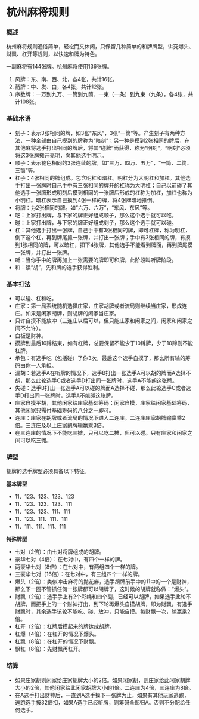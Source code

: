 # 杭州麻将规则

### 概述

杭州麻将规则通俗简单，轻松而又休闲，只保留几种简单的和牌牌型，讲究爆头、财飘、杠开等规则，以快速和牌为特色。

一副麻将有144张牌。杭州麻将使用136张牌。

1. 风牌：东、南、西、北，各4张，共计16张。
2. 箭牌：中、发、白，各4张，共计12张。
3. 序数牌：一万到九万、一筒到九筒、一束（一条）到九束（九条），各4张，共计108张。

### 基础术语
- 刻子：表示3张相同的牌，如3张“东风”，3张“一筒”等。产生刻子有两种方法，一种全部由自己摸到的牌称为“暗刻”；另一种是摸到2张相同的牌后，在其他麻将选手打出相同的牌后，将其“碰牌”而获得，称为“明刻”，“明刻”必须将这3张牌摊开亮明，向其他选手明示。
- 顺子：表示花色相同的3张连续的牌，如“三万、四万、五万”，“一筒、二筒、三筒”等。
- 杠子：4张相同的牌组成。包含明杠和暗杠。明杠分为大明杠和加杠。其他选手打出一张牌时自己手中有三张相同的牌开的杠称为大明杠；自己以前碰了其他选手一张牌形成明刻后摸到相同的一张牌后形成的杠称为加杠，加杠也称为小明杠。暗杠表示自己摸到4张一样的牌，将4张牌暗地推倒。
- 将牌：为2张相同的牌。如“六万、六万”，“东风、东风”等。
- 吃：上家打出牌，与下家的牌正好组成顺子，那么这个选手就可以吃。
- 碰：上家打出牌，与下家的牌正好组成刻子，那么这个选手就可以碰。
- 杠：其他选手打出一张牌，自己手中有3张相同的牌，即可杠牌，称为明杠，倒下这个杠，再到牌尾抓一张牌，并打出一张牌；手中有3张相同的牌，有摸到1张相同的牌，可以暗杠，扣下4张牌，其他选手不能看到牌面，再到牌尾摸一张牌，并打出一张牌。
- 听：当你手中的牌再加上一张需要的牌即可和牌，此阶段叫听牌阶段。
- 和：读“胡”，先和牌的选手获得胜利。


### 基本打法
- 可以碰、杠和吃。
- 庄家：第一局系统随机选择庄家，庄家胡牌或者流局则继续当庄家，形成连庄。如果是闲家胡牌，则胡牌的闲家当庄家。
- 只许自摸不能放冲（三连庄以后可以，但只能庄家和闲家之间，闲家和闲家之间不允许）。
- 白板是财神。
- 摸牌到最后10蹲结束，如有杠牌，总要保留不能少于10蹲牌，少于10蹲则不能杠牌。
- 承包：有选手吃（包括碰）了你3次，最后这个选手自摸了，那么所有输的筹码由你一人承担。
- 漏胡：若选手A在听牌的情况下，选手B打出一张选手A可以胡的牌而A选择不胡，那么此轮选手C或者选手D打出同一张牌时，选手A不能胡这张牌。
- 失碰：选手B打出一张选手A可以碰的牌而A选择不碰，那么此轮选手C或者选手D打出同一张牌时，选手A不能碰这张牌。
- 庄家自摸平胡，其他闲家给庄家基础筹码；闲家自摸，庄家给闲家基础筹码，其他闲家只需付基础筹码的八分之一即可。
- 连庄：庄家在胡牌或者流局的情况下进入二连庄。二连庄庄家胡牌输赢乘2倍。三连庄及以上庄家胡牌输赢乘3倍。
- 在三连庄的情况下不能吃三摊，只可以吃二摊，但可以碰。只有庄家和闲家之间可以吃三摊。

### 牌型
胡牌的选手牌型必须具备以下特征。

**基本牌型**

- 11、123、123、123、123
- 11、123、123、123、111
- 11、123、123、111、111
- 11、123、111、111、111
- 11、111、111、111、111

**特殊牌型**

- 七对（2倍）：由七对将牌组成的胡牌。
- 豪华七对（4倍）：在七对中，有四个一样的牌。
- 两豪华七对（8倍）：在七对中，有两组四个一样的牌。
- 三豪华七对（16倍）：在七对中，有三组四个一样的牌。
- 爆头（2倍）：类似冲击麻将的抛花麻，选手胡牌前手中的11中的一个是财神，那么下一圈不管抓任何一张牌都可以胡牌了，这时候的胡牌就称做：“爆头”。
- 财飘（2倍）：选手手上有2个彩绳和四个副，已经可以胡牌，如果选手此轮不胡牌，而把手上的一个财神打出，到下轮再爆头自摸胡牌，即为财飘。有选手财飘时，其余选手该轮不能吃、碰、放冲，只能自摸。每财飘一次，输赢乘2倍。
- 杠开（2倍）：杠牌后摸起来的牌达成胡牌。
- 杠爆（4倍）：在杠开的情况下爆头。
- 杠飘（8倍）：在杠开的情况下财飘。
- 飘杠（8倍）：先财飘再杠开。

### 结算


- 如果庄家胡则闲家给庄家胡牌大小的2倍。如果闲家胡，则庄家给此闲家胡牌大小的2倍，其他闲家给此闲家胡牌大小的1倍。二连庄为4倍，三连庄为8倍。
- 在A选手打出财神后，一直到A选手摸下一张牌为止，如果有其他玩家逃跑，逃跑选手按32倍扣，如果A选手已经听牌，则筹码全部归A。否则不分配给任何选手。

